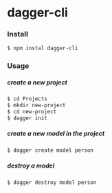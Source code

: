 
# dagger-cli



### Install

```bash
$ npm instal dagger-cli
```



### Usage

##### create a new project

```bash
$ cd Projects
$ mkdir new-project
$ cd new-project
$ dagger init
```

##### create a new model in the project

```bash
$ dagger create model person
```

##### destroy a model

```bash
$ dagger destroy model person
```
